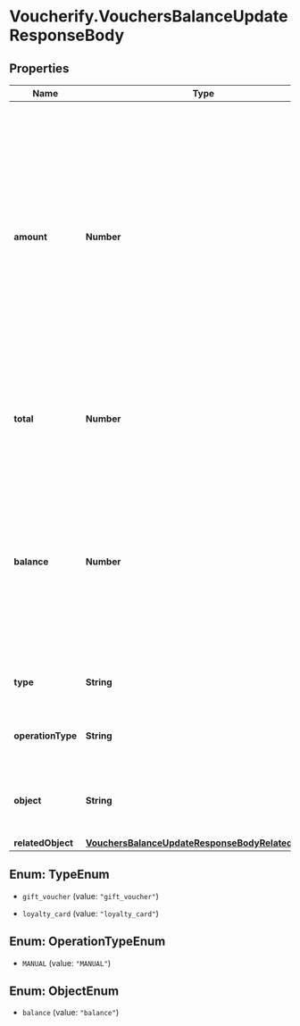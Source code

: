 # Voucherify.VouchersBalanceUpdateResponseBody

## Properties

Name | Type | Description | Notes
------------ | ------------- | ------------- | -------------
**amount** | **Number** | The incremental amount added (positive integer) or subtracted (negative integer) to the current balance on the gift card or loyalty card. The value is multiplied by 100 to represent 2 decimal places. For example &#x60;10000 cents&#x60; for &#x60;$100.00&#x60;. | [optional] 
**total** | **Number** | Total income incurred over the lifespan of the gift card or loyalty card. | [optional] 
**balance** | **Number** | The balance after adding or subtracting a specified amount. The value is multiplied by 100 to represent 2 decimal places. For example &#x60;10000 cents&#x60; for &#x60;$100.00&#x60;. | [optional] 
**type** | **String** | The type of voucher being modified. | [optional] 
**operationType** | **String** | The type of the operation being performed. | [optional] [default to &#39;MANUAL&#39;]
**object** | **String** | The type of the object represented by JSON. Default is &#x60;balance&#x60;. | [optional] [default to &#39;balance&#39;]
**relatedObject** | [**VouchersBalanceUpdateResponseBodyRelatedObject**](VouchersBalanceUpdateResponseBodyRelatedObject.md) |  | [optional] 



## Enum: TypeEnum


* `gift_voucher` (value: `"gift_voucher"`)

* `loyalty_card` (value: `"loyalty_card"`)





## Enum: OperationTypeEnum


* `MANUAL` (value: `"MANUAL"`)





## Enum: ObjectEnum


* `balance` (value: `"balance"`)




